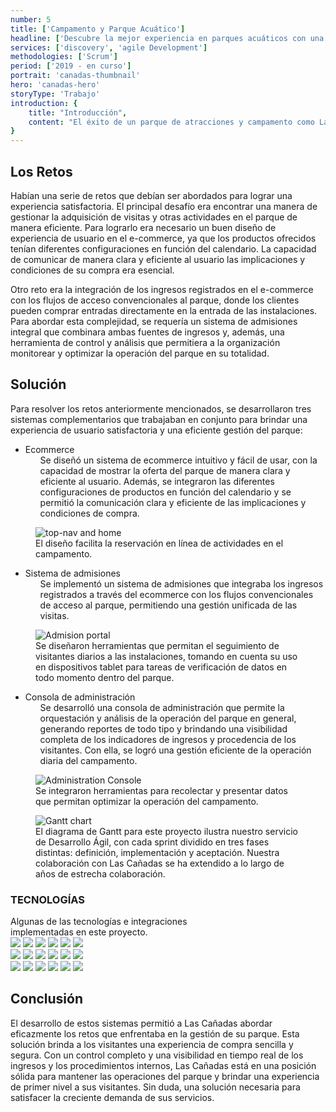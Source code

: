 ```yaml
---
number: 5
title: ['Campamento y Parque Acuático']
headline: ['Descubre la mejor experiencia en parques acuáticos con una', 'gestión optimizada']
services: ['discovery', 'agile Development']
methodologies: ['Scrum']
period: ['2019 - en curso']
portrait: 'canadas-thumbnail'
hero: 'canadas-hero'
storyType: 'Trabajo'
introduction: {
    title: "Introducción",
    content: "El éxito de un parque de atracciones y campamento como Las Cañadas depende en gran medida de su capacidad para atraer y gestionar a los visitantes de manera eficiente. Por esta razón, era necesario desarrollar un sistema de e-commerce fácil de usar, que presentara de manera atractiva y accesible la amplia oferta de actividades y servicios que ofrece el parque."
}
---
```


<div>
    <h2>Los Retos</h2>
    <p>Habían una serie de retos que debían ser abordados para lograr una experiencia satisfactoria. El principal desafío era encontrar una manera de gestionar la adquisición de visitas y otras actividades en el parque de manera eficiente. Para lograrlo era necesario un buen diseño de experiencia de usuario en el e-commerce, ya que los productos ofrecidos tenían diferentes configuraciones en función del calendario. La capacidad de comunicar de manera clara y eficiente al usuario las implicaciones y condiciones de su compra era esencial.</p>   
    <p>Otro reto era la integración de los ingresos registrados en el e-commerce con los flujos de acceso convencionales al parque, donde los clientes pueden comprar entradas directamente en la entrada de las instalaciones. Para abordar esta complejidad, se requería un sistema de admisiones integral que combinara ambas fuentes de ingresos y, además, una herramienta de control y análisis que permitiera a la organización monitorear y optimizar la operación del parque en su totalidad.</p>
</div>
<div>
    <h2>Solución</h2>
    <p>Para resolver los retos anteriormente mencionados, se desarrollaron tres sistemas complementarios que trabajaban en conjunto para brindar una experiencia de usuario satisfactoria y una eficiente gestión del parque:</p>   
</div>
<ul class="story_story__mainContent__fullList__ClxE5">
    <li>Ecommerce
        <ul>
            <span>Se diseñó un sistema de ecommerce intuitivo y fácil de usar, con la capacidad de mostrar la oferta del parque de manera clara y eficiente al usuario. Además, se integraron las diferentes configuraciones de productos en función del calendario y se permitió la comunicación clara y eficiente de las implicaciones y condiciones de compra.</span>
        </ul>
    </li>
</ul>
<div>
    <figure>
        <img src="/work/canadas-figure1.jpg" alt="top-nav and home"/>
        <figcaption class="story_story__mainContent__caption__IQRnS">El diseño facilita la reservación en línea de actividades en el campamento.</figcaption>
    </figure>    
</div>
<ul class="story_story__mainContent__fullList__ClxE5">
    <li>Sistema de admisiones
        <ul>
            <span>Se implementó un sistema de admisiones que integraba los ingresos registrados a través del ecommerce con los flujos convencionales de acceso al parque, permitiendo una gestión unificada de las visitas.</span>
        </ul>
    </li>
</ul>
<div>
    <figure>
        <img src="/work/canadas-figure2.jpg" alt="Admision portal"/>
        <figcaption class="story_story__mainContent__caption__IQRnS">Se diseñaron herramientas que permitan el seguimiento de visitantes diarios a las instalaciones, tomando en cuenta su uso en dispositivos tablet para tareas de verificación de datos en todo momento dentro del parque.</figcaption>
    </figure>    
</div>
<ul class="story_story__mainContent__fullList__ClxE5">
    <li>Consola de administración
        <ul>
            <span>Se desarrolló una consola de administración que permite la orquestación y análisis de la operación del parque en general, generando reportes de todo tipo y brindando una visibilidad completa de los indicadores de ingresos y procedencia de los visitantes. Con ella, se logró una gestión eficiente de la operación diaria del campamento.</span>
        </ul>
    </li>
</ul>
<div>
    <figure>
        <img src="/work/canadas-figure3.jpg" alt="Administration Console"/>
        <figcaption class="story_story__mainContent__caption__IQRnS">Se integraron herramientas para recolectar y presentar datos que permitan optimizar la operación del campamento.</figcaption>
    </figure>    
</div>
<div class="story_story__mainContent__gantt__TErEp">
    <figure>
        <img src="/work/project-chart-en--ongoing.jpg" alt="Gantt chart"/>
        <figcaption class="story_story__mainContent__caption__IQRnS">El diagrama de Gantt para este proyecto ilustra nuestro servicio de Desarrollo Ágil, con cada sprint dividido en tres fases distintas: definición, implementación y aceptación. Nuestra colaboración con Las Cañadas se ha extendido a lo largo de años de estrecha colaboración.</figcaption>
    </figure>
</div>
<div class="story_story__mainContent__technologies__v5XXm">
    <div>
        <h3>TECNOLOGÍAS</h3>
        <span>Algunas de las tecnologías e integraciones<br/>implementadas en este proyecto.</span>
    </div>   
    <div class="story_story__mainContent__technologies__images__6NSg5">
        <div>
            <img src="/technologies/gcloud.svg"/>
            <img src="/technologies/cloudflare.svg"/>
            <img src="/technologies/kubernetes.svg"/>
            <img src="/technologies/java.svg"/>
            <img src="/technologies/nodejs.svg"/>
            <img src="/technologies/mysql-small.svg"/>
        </div>
        <div>
            <img src="/technologies/vue.svg"/>
            <img src="/technologies/html.svg"/>
            <img src="/technologies/css.svg"/>
            <img src="/technologies/javascript.svg"/>
            <img src="/technologies/typescript.svg"/>
            <img src="/technologies/rest.svg" class="story_story__mainContent__technologies__images__large__KxVD1"/>
        </div>
        <div>
            <img src="/technologies/stripe.svg" class="story_story__mainContent__technologies__images__large__KxVD1"/>
            <img src="/technologies/spring.svg"/>
            <img src="/technologies/gitlab.svg"/>
            <img src="/technologies/nginx.svg"/>
            <img src="/technologies/gradle.svg"/>
            <img src="/technologies/npm.svg" class="story_story__mainContent__technologies__images__large__KxVD1"/>
        </div>
    </div>     
</div>
<div>
    <h2>Conclusión</h2>
    <p>El desarrollo de estos sistemas permitió a Las Cañadas abordar eficazmente los retos que enfrentaba en la gestión de su parque. Esta solución brinda a los visitantes una experiencia de compra sencilla y segura. Con un control completo y una visibilidad en tiempo real de los ingresos y los procedimientos internos, Las Cañadas está en una posición sólida para mantener las operaciones del parque y brindar una experiencia de primer nivel a sus visitantes. Sin duda, una solución necesaria para satisfacer la creciente demanda de sus servicios.</p>
</div>